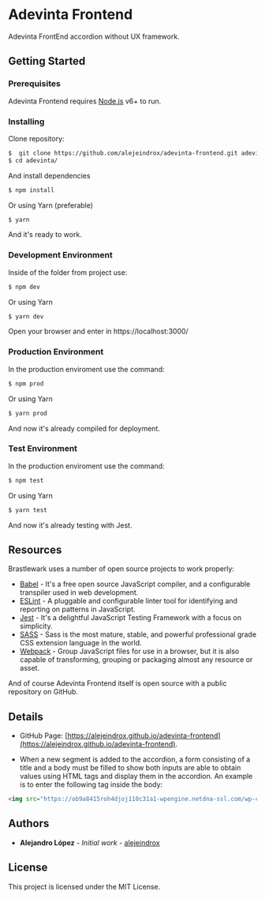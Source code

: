 # Adevinta Frontend
Adevinta FrontEnd accordion without UX framework.


## Getting Started


### Prerequisites

Adevinta Frontend requires [Node.js](https://nodejs.org/) v6+ to run.


### Installing

Clone repository:
```sh
$  git clone https://github.com/alejeindrox/adevinta-frontend.git adevinta
$ cd adevinta/
```
And install dependencies
```sh
$ npm install
```
Or using Yarn (preferable)
```sh
$ yarn
```
And it's ready to work.


### Development Environment

Inside of the folder from project use:
```sh
$ npm dev
```
Or using Yarn
```sh
$ yarn dev
```
Open your browser and enter in https://localhost:3000/


### Production Environment

In the production enviroment use the command:
```sh
$ npm prod
```
Or using Yarn
```sh
$ yarn prod
```
And now it's already compiled for deployment.


### Test Environment

In the production enviroment use the command:
```sh
$ npm test
```
Or using Yarn
```sh
$ yarn test
```
And now it's already testing with Jest.


## Resources

Brastlewark uses a number of open source projects to work properly:

* [Babel](https://babeljs.io) - It's a free open source JavaScript compiler, and a configurable transpiler used in web development.
* [ESLint](https://eslint.org) - A pluggable and configurable linter tool for identifying and reporting on patterns in JavaScript.
* [Jest](https://jestjs.io) - It's a delightful JavaScript Testing Framework with a focus on simplicity.
* [SASS](https://sass-lang.com) - Sass is the most mature, stable, and powerful professional grade CSS extension language in the world.
* [Webpack](https://webpack.js.org) - Group JavaScript files for use in a browser, but it is also capable of transforming, grouping or packaging almost any resource or asset.

And of course Adevinta Frontend itself is open source with a public repository on GitHub.

## Details
* GitHub Page: [https://alejeindrox.github.io/adevinta-frontend](https://alejeindrox.github.io/adevinta-frontend).

* When a new segment is added to the accordion, a form consisting of a title and a body must be filled to show both inputs are able to obtain values using HTML tags and display them in the accordion. An example is to enter the following tag inside the body:
```html
<img src="https://ob9a8415roh4djoj110c31a1-wpengine.netdna-ssl.com/wp-content/uploads/2013/02/barcelona-aerial-view.jpg" alt="Barcelona" width="600" height="400">
```

## Authors

* **Alejandro López** - *Initial work* - [alejeindrox](https://github.com/alejeindrox)


## License

This project is licensed under the MIT License.
